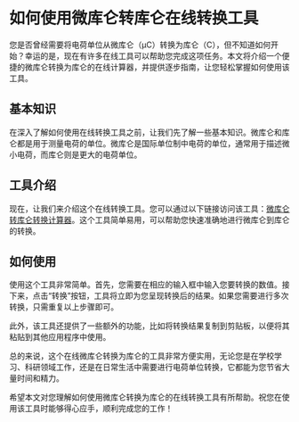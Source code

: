 如何使用微库仑转库仑在线转换工具
================

您是否曾经需要将电荷单位从微库仑（μC）转换为库仑（C），但不知道如何开始？幸运的是，现在有许多在线工具可以帮助您完成这项任务。本文将介绍一个便捷的微库仑转换为库仑的在线计算器，并提供逐步指南，让您轻松掌握如何使用该工具。

基本知识
----

在深入了解如何使用在线转换工具之前，让我们先了解一些基本知识。微库仑和库仑都是用于测量电荷的单位。微库仑是国际单位制中电荷的单位，通常用于描述微小电荷，而库仑则是更大的电荷单位。

工具介绍
----

现在，让我们来介绍这个在线转换工具。您可以通过以下链接访问该工具：[微库仑转库仑转换计算器](https://www.onlinecalculatorsfree.com/zh-tw/convert/microcoulomb-to-coulomb.html)。这个工具简单易用，可以帮助您快速准确地进行微库仑到库仑的转换。

如何使用
----

使用这个工具非常简单。首先，您需要在相应的输入框中输入您要转换的数值。接下来，点击“转换”按钮，工具将立即为您呈现转换后的结果。如果您需要进行多次转换，只需重复以上步骤即可。

此外，该工具还提供了一些额外的功能，比如将转换结果复制到剪贴板，以便将其粘贴到其他应用程序中使用。

总的来说，这个在线微库仑转换为库仑的工具非常方便实用，无论您是在学校学习、科研领域工作，还是在日常生活中需要进行电荷单位转换，它都能为您节省大量时间和精力。

希望本文对您理解如何使用微库仑转换为库仑的在线转换工具有所帮助。祝您在使用该工具时能够得心应手，顺利完成您的工作！